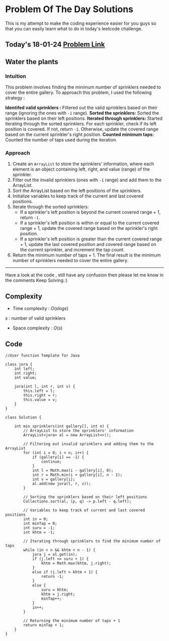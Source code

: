 # Problem Of The Day Solutions

This is my attempt to make the coding experience easier for you guys so that you can easily learn what to do in today's leetcode challenge.

## Today's 18-01-24 [Problem Link](https://www.geeksforgeeks.org/problems/water-the-plants--170646/1)
## Water the plants

### Intuition
This problem involves finding the minimum number of sprinklers needed to cover the entire gallery. To approach this problem, I used the following strategy :

**Identifed valid sprinklers :** Filtered out the valid sprinklers based on their range (ignoring the ones with `-1` range).
**Sorted the sprinklers:** Sorted the sprinklers based on their left positions.
**Iterated through sprinklers:** Started iterating through the sorted sprinklers. For each sprinkler, check if its left position is covered. If not, return `-1`. Otherwise, update the covered range based on the current sprinkler's right position.
**Counted minimum taps:** Counted the number of taps used during the iteration.

### Approach

1. Create an `ArrayList` to store the sprinklers' information, where each element is an object containing left, right, and value (range) of the sprinkler.
2. Filter out the invalid sprinklers (ones with `-1` range) and add them to the ArrayList.
3. Sort the ArrayList based on the left positions of the sprinklers.
4. Initialize variables to keep track of the current and last covered positions.
5. Iterate through the sorted sprinklers:
   - If a sprinkler's left position is beyond the current covered range + 1, return `-1`.
   - If a sprinkler's left position is within or equal to the current covered range + 1, update the covered range based on the sprinkler's right position.
   - If a sprinkler's left position is greater than the current covered range + 1, update the last covered position and covered range based on the current sprinkler, and increment the tap count.
6. Return the minimum number of taps + 1.
The final result is the minimum number of sprinklers needed to cover the entire gallery.

---
Have a look at the code , still have any confusion then please let me know in the comments
Keep Solving.:)

## Complexity
- Time complexity : $O(s log s)$
<!-- Add your time complexity here, e.g. $$O())$$ -->
$s$ : number of valid sprinklers
- Space complexity : $O( s)$
<!-- Add your space complexity here, e.g. $$O(n)$$ -->

## Code
```
//User function Template for Java

class jora {
    int left;
    int right;
    int value;

    jora(int l, int r, int v) {
        this.left = l;
        this.right = r;
        this.value = v;
    }
}

class Solution {
    
    int min_sprinklers(int gallery[], int n) {
        // ArrayList to store the sprinklers' information
        ArrayList<jora> al = new ArrayList<>();

        // Filtering out invalid sprinklers and adding them to the ArrayList
        for (int i = 0; i < n; i++) {
            if (gallery[i] == -1) {
                continue;
            }
            int l = Math.max(i - gallery[i], 0);
            int r = Math.min(i + gallery[i], n - 1);
            int v = gallery[i];
            al.add(new jora(l, r, v));
        }

        // Sorting the sprinklers based on their left positions
        Collections.sort(al, (p, q) -> p.left - q.left);

        // Variables to keep track of current and last covered positions
        int in = 0;
        int minTap = 0;
        int suru = -1;
        int khtm = -1;

        // Iterating through sprinklers to find the minimum number of taps
        while (in < n && khtm < n - 1) {
            jora j = al.get(in);
            if (j.left <= suru + 1) {
                khtm = Math.max(khtm, j.right);
            } 
            else if (j.left > khtm + 1) {
                return -1;
            } 
            else {
                suru = khtm;
                khtm = j.right;
                minTap++;
            }
            in++;
        }

        // Returning the minimum number of taps + 1
        return minTap + 1;
    }
}
```

